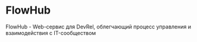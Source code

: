 # FlowHub
FlowHub - Web-сервис для DevRel, облегчающий процесс управления и взаимодействия с IT-сообществом
